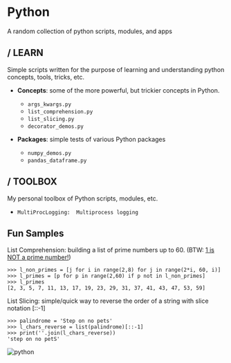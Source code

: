 Python
=========

A random collection of python scripts, modules, and apps

/ LEARN
---------
Simple scripts written for the purpose of learning and understanding python concepts, tools, tricks, etc.

* **Concepts**: some of the more powerful, but trickier concepts in Python.
  - ``args_kwargs.py``
  - ``list_comprehension.py``
  - ``list_slicing.py``
  - ``decorator_demos.py``
  
* **Packages**: simple tests of various Python packages
  - ``numpy_demos.py``
  - ``pandas_dataframe.py``
  
/ TOOLBOX
---------
My personal toolbox of Python scripts, modules, etc.
  - ``MultiProcLogging:  Multiprocess logging``


Fun Samples
------------

List Comprehension: building a list of prime numbers up to 60. (BTW: [1 is NOT a prime number!](https://blogs.scientificamerican.com/roots-of-unity/why-isnt-1-a-prime-number/))

    >>> l_non_primes = [j for i in range(2,8) for j in range(2*i, 60, i)]
    >>> l_primes = [p for p in range(2,60) if p not in l_non_primes]
    >>> l_primes
    [2, 3, 5, 7, 11, 13, 17, 19, 23, 29, 31, 37, 41, 43, 47, 53, 59]



List Slicing: simple/quick way to reverse the order of a string with slice notation \[::-1]

    >>> palindrome = 'Step on no pets'
    >>> l_chars_reverse = list(palindrome)[::-1]
    >>> print(''.join(l_chars_reverse))
    'step on no petS'
    
![python](https://user-images.githubusercontent.com/24737190/68251048-94c15980-ffdf-11e9-97bd-98b4df9ee1fe.png)
